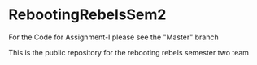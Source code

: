 # RebootingRebelsSem2

For the Code for Assignment-I please see the "Master" branch

This is the public repository for the rebooting rebels semester two team
